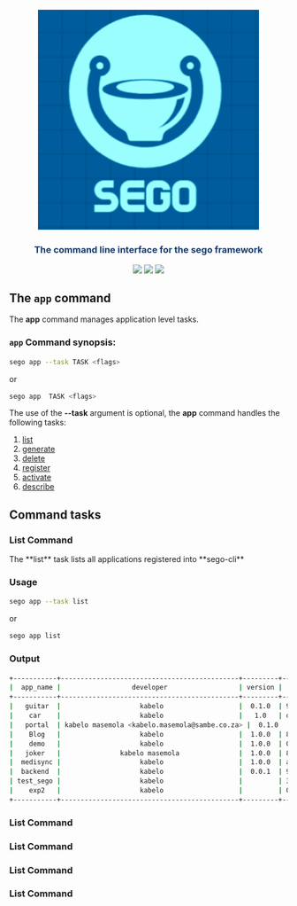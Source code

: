 


<p align="center"><img src="https://raw.githubusercontent.com/sambe-consulting/sego/master/sego/assets/logo.png?token=ASI6IMQLECOW25335IBSGZLAJFVMW" width="400"></p>

<p align="center"><h3 style="color: #193967; text-align: center">The command line interface for the sego framework </h3></p>

<p align="center">
<a href="https://github.com/sambe-consulting/sego-cli/actions/workflows/sego-cli-build.yml"><img src="https://github.com/sambe-consulting/sego-cli/actions/workflows/sego-cli-build.yml/badge.svg"></a>
<a href="https://houndci.com"><img src="https://img.shields.io/badge/Reviewed_by-Hound-8E64B0.svg"></a>
<a href="https://github.com/sambe-consulting/sego-cli/blob/master/LICENSE"><img src="https://img.shields.io/github/license/apache/zookeeper"></a>


</p>


## The `app` command 
The **app** command manages application level tasks. 
### `app` Command synopsis:
```bash
sego app --task TASK <flags>
```
or 
```bash
sego app  TASK <flags>
```
The use of the **--task** argument is optional, the **app** command handles the following tasks:
1. <a href="#app-list">list</a>
2.  <a href="#app-generate">generate</a>
3.  <a href="#app-delete">delete</a>
4.  <a href="#app-register">register</a>
5.  <a href="#app-activate">activate</a>
6.  <a href="#app-describe">describe</a>



## Command tasks 
<h3 id="app-list">List Command</h3>
The **list** task lists all applications registered into **sego-cli**

### Usage 

```bash
sego app --task list 
```
or 
```bash
sego app list 
```
### Output 

```bash
+-----------+---------------------------------------------+---------+--------------------------------------+---------------------+--------+
|  app_name |                  developer                  | version |        application_identifier        |      created_at     | active |
+-----------+---------------------------------------------+---------+--------------------------------------+---------------------+--------+
|   guitar  |                    kabelo                   |  0.1.0  | 95e75792-ea8a-42a5-a4ca-d658b63fd9ac | 2021-05-09 21:59:55 |   0    |
|    car    |                    kabelo                   |   1.0   | d2fd5dc1-fea2-4d35-b23a-7d029b572c42 | 2021-05-09 22:35:05 |   0    |
|   portal  | kabelo masemola <kabelo.masemola@sambe.co.za> |  0.1.0  | 7307c469-1398-4b34-a6f5-f40876150d0b | 2021-05-11 00:00:20 |   0    |
|    Blog   |                    kabelo                   |  1.0.0  | 8f713dd1-318f-4635-903f-fa88f6acdd24 | 2021-07-08 14:13:49 |   0    |
|    demo   |                    kabelo                   |  1.0.0  | 02f4e21d-1dff-494f-8d29-b9f8218a6760 | 2021-07-26 14:06:17 |   0    |
|   joker   |               kabelo masemola               |  1.0.0  | 8a32ab84-a1a4-46fb-833e-9e21bd33def1 | 2021-07-30 01:18:46 |   0    |
|  medisync |                    kabelo                   |  1.0.0  | ab272f35-409e-494e-b602-b5f79529d547 | 2021-08-01 01:24:42 |   0    |
|  backend  |                    kabelo                   |  0.0.1  | 98221f8e-8117-4320-8af5-9d627914aaec | 2021-08-21 22:24:04 |   1    |
| test_sego |                    kabelo                   |         | 3abc2126-3129-4ae0-acb8-a2140a703a54 | 2021-09-03 02:07:37 |   0    |
|    exp2   |                    kabelo                   |         | 0f99edc3-0125-47ac-a5a5-a724103bcbb7 | 2021-09-22 16:54:31 |   0    |
+-----------+---------------------------------------------+---------+--------------------------------------+---------------------+--------+
```





<h3 id="app-list">List Command</h3>
<h3 id="app-list">List Command</h3>
<h3 id="app-list">List Command</h3>
<h3 id="app-list">List Command</h3>
